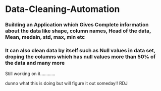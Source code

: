 # Data-Cleaning-Automation
 
 ### Building an Application which Gives Complete information about the data like shape, column names, Head of the data, Mean, medain, std, max, min etc
 ### It can also clean data by itself such as Null values in data set, droping the columns which has null values more than 50% of the data and many more 
  Still working on it............

dunno what this is doing but will figure it out someday!!
RDJ
